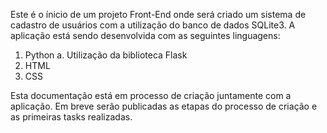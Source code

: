 Este é o ínicio de um projeto Front-End onde será criado um sistema de cadastro de usuários com a utilização do banco de dados SQLite3.
A aplicação está sendo desenvolvida com as seguintes linguagens:
1. Python
    a. Utilização da biblioteca Flask
2. HTML
3. CSS

Esta documentação está em processo de criação juntamente com a aplicação. Em breve serão publicadas as etapas do processo de criação e as primeiras tasks realizadas.
